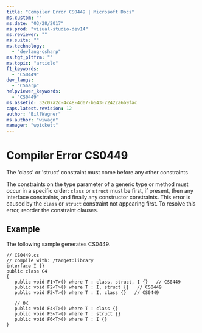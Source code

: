 ```yaml
---
title: "Compiler Error CS0449 | Microsoft Docs"
ms.custom: ""
ms.date: "03/28/2017"
ms.prod: "visual-studio-dev14"
ms.reviewer: ""
ms.suite: ""
ms.technology: 
  - "devlang-csharp"
ms.tgt_pltfrm: ""
ms.topic: "article"
f1_keywords: 
  - "CS0449"
dev_langs: 
  - "CSharp"
helpviewer_keywords: 
  - "CS0449"
ms.assetid: 32c07a2c-4c48-4d07-b643-72422a6b9fac
caps.latest.revision: 12
author: "BillWagner"
ms.author: "wiwagn"
manager: "wpickett"
---
```

# Compiler Error CS0449
The 'class' or 'struct' constraint must come before any other constraints  
  
 The constraints on the type parameter of a generic type or method must occur in a specific order: `class` or `struct` must be first, if present, then any interface constraints, and finally any constructor constraints. This error is caused by the `class` or `struct` constraint not appearing first. To resolve this error, reorder the constraint clauses.  
  
## Example  
 The following sample generates CS0449.  
  
```  
// CS0449.cs  
// compile with: /target:library  
interface I {}  
public class C4   
{  
   public void F1<T>() where T : class, struct, I {}   // CS0449  
   public void F2<T>() where T : I, struct {}   // CS0449  
   public void F3<T>() where T : I, class {}   // CS0449  
  
   // OK  
   public void F4<T>() where T : class {}  
   public void F5<T>() where T : struct {}  
   public void F6<T>() where T : I {}  
}  
```